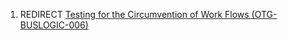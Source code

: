 1.  REDIRECT [Testing for the Circumvention of Work Flows
    (OTG-BUSLOGIC-006)](Testing_for_the_Circumvention_of_Work_Flows_\(OTG-BUSLOGIC-006\) "wikilink")